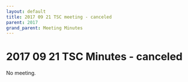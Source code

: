 ```yaml
---
layout: default
title: 2017 09 21 TSC meeting - canceled
parent: 2017
grand_parent: Meeting Minutes
---
```

# 2017 09 21 TSC Minutes - canceled

No meeting.
